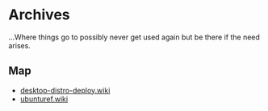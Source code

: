 # Archives

...Where things go to possibly never get used again but be there if the need arises.

## Map

- [desktop-distro-deploy.wiki](desktop-distro-deploy.wiki)
- [ubunturef.wiki](ubunturef.wiki)
